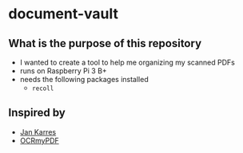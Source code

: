 # document-vault

## What is the purpose of this repository
- I wanted to create a tool to help me organizing my scanned PDFs
- runs on Raspberry Pi 3 B+
- needs the following packages installed
  - `recoll`

## Inspired by
- [Jan Karres](https://jankarres.de/2014/03/raspberry-pi-dokumentenverwaltung-mit-ocr-einrichten/)
- [OCRmyPDF](https://github.com/jbarlow83/OCRmyPDF)
